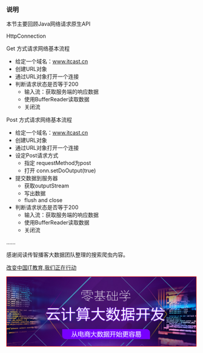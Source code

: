 

### 说明


本节主要回顾Java网络请求原生API

HttpConnection 


Get 方式请求网络基本流程
* 给定一个域名：www.itcast.cn
* 创建URL对象
* 通过URL对象打开一个连接
* 判断请求状态是否等于200
	* 输入流：获取服务端的响应数据
	* 使用BufferReader读取数据
	* 关闭流

Post 方式请求网络基本流程
* 给定一个域名：www.itcast.cn
* 创建URL对象
* 通过URL对象打开一个连接
* 设定Post请求方式
	* 指定 requestMethod为post
	* 打开 conn.setDoOutput(true)
* 提交数据到服务器
	* 获取outputStream
	* 写出数据
	* flush and close
* 判断请求状态是否等于200
	* 输入流：获取服务端的响应数据
	* 使用BufferReader读取数据
	* 关闭流


……

感谢阅读传智播客大数据团队整理的搜索爬虫内容。

[改变中国IT教育,我们正在行动](http://www.itcast.cn)

<a href="http://www.itcast.cn/subject/cloudzly/index.shtml?cloud">
<img src="img/bd.png" width="500" style="border:1px solid red;"/>
</a>